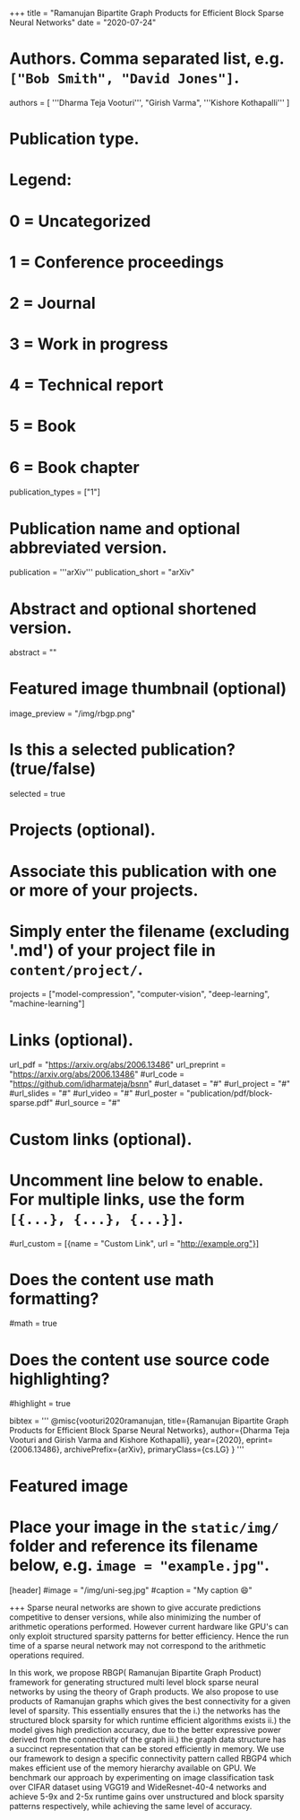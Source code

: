 +++
title = "Ramanujan Bipartite Graph Products for Efficient Block Sparse Neural Networks"
date = "2020-07-24"
# Authors. Comma separated list, e.g. `["Bob Smith", "David Jones"]`.
authors = [
    '''Dharma Teja Vooturi''',
    "Girish Varma",
    '''Kishore Kothapalli'''
]

# Publication type.
# Legend:
# 0 = Uncategorized
# 1 = Conference proceedings
# 2 = Journal
# 3 = Work in progress
# 4 = Technical report
# 5 = Book
# 6 = Book chapter
publication_types = ["1"]

# Publication name and optional abbreviated version.
publication = '''arXiv'''
publication_short = "arXiv"

# Abstract and optional shortened version.
abstract = ""

# Featured image thumbnail (optional)
image_preview = "/img/rbgp.png"

# Is this a selected publication? (true/false)
selected = true

# Projects (optional).
#   Associate this publication with one or more of your projects.
#   Simply enter the filename (excluding '.md') of your project file in `content/project/`.
projects = ["model-compression", "computer-vision", "deep-learning", "machine-learning"]

# Links (optional).
url_pdf = "https://arxiv.org/abs/2006.13486"
url_preprint = "https://arxiv.org/abs/2006.13486"
#url_code = "https://github.com/idharmateja/bsnn"
#url_dataset = "#"
#url_project = "#"
#url_slides = "#"
#url_video = "#"
#url_poster = "publication/pdf/block-sparse.pdf"
#url_source = "#"

# Custom links (optional).
#   Uncomment line below to enable. For multiple links, use the form `[{...}, {...}, {...}]`.
#url_custom = [{name = "Custom Link", url = "http://example.org"}]

# Does the content use math formatting?
#math = true

# Does the content use source code highlighting?
#highlight = true

bibtex = '''
@misc{vooturi2020ramanujan,
    title={Ramanujan Bipartite Graph Products for Efficient Block Sparse Neural Networks},
    author={Dharma Teja Vooturi and Girish Varma and Kishore Kothapalli},
    year={2020},
    eprint={2006.13486},
    archivePrefix={arXiv},
    primaryClass={cs.LG}
}
'''
# Featured image
# Place your image in the `static/img/` folder and reference its filename below, e.g. `image = "example.jpg"`.
[header]
#image = "/img/uni-seg.jpg"
#caption = "My caption :smile:"


+++
Sparse neural networks are shown to give accurate predictions competitive to denser versions, while also minimizing the number of arithmetic operations performed. However current hardware like GPU's can only exploit structured sparsity patterns for better efficiency. Hence the run time of a sparse neural network may not correspond to the arithmetic operations required.

In this work, we propose RBGP( Ramanujan Bipartite Graph Product) framework for generating structured multi level block sparse neural networks by using the theory of Graph products. We also propose to use products of Ramanujan graphs which gives the best connectivity for a given level of sparsity. This essentially ensures that the i.) the networks has the structured block sparsity for which runtime efficient algorithms exists ii.) the model gives high prediction accuracy, due to the better expressive power derived from the connectivity of the graph iii.) the graph data structure has a succinct representation that can be stored efficiently in memory. We use our framework to design a specific connectivity pattern called RBGP4 which makes efficient use of the memory hierarchy available on GPU. We benchmark our approach by experimenting on image classification task over CIFAR dataset using VGG19 and WideResnet-40-4 networks and achieve 5-9x and 2-5x runtime gains over unstructured and block sparsity patterns respectively, while achieving the same level of accuracy.